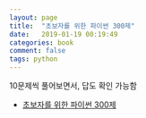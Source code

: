 ```yaml
---
layout: page
title:  "초보자를 위한 파이썬 300제"
date:   2019-01-19 00:19:49
categories: book
comment: false
tags: python
---
```


10문제씩 풀어보면서, 답도 확인 가능함

* [초보자를 위한 파이썬 300제](https://wikidocs.net/book/922)
